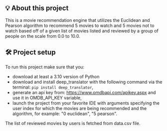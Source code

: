 ## 💡 About this project

This is a movie recommendation engine that utilizes the Euclidean and Pearson algorithm to recommend 5 movies to watch
and 5 movies not to watch based off of a given list of movies listed and reviewed by a group of people on the scale
from 0.0 to 10.0.

## 🛠️ Project setup
To run this project make sure that you:
- download at least a 3.10 version of Python
- download and install deep_translator with the following command via the terminal:
`pip install deep_translator`,
- generate an api key from: https://www.omdbapi.com/apikey.aspx and use it in OMDB_API_KEY variable,
- launch the project from your favorite IDE with arguments specifying the user index for which the movies are being
    recommended and the algorithm, for example:
    "0 euclidean", "5 pearson".

The list of reviewed movies by users is fetched from data.csv file.
